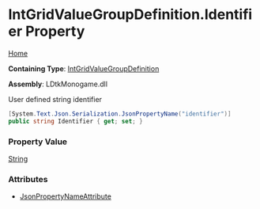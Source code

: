 # IntGridValueGroupDefinition\.Identifier Property

[Home](../../../README.md)

**Containing Type**: [IntGridValueGroupDefinition](../README.md)

**Assembly**: LDtkMonogame\.dll

  
User defined string identifier

```csharp
[System.Text.Json.Serialization.JsonPropertyName("identifier")]
public string Identifier { get; set; }
```

### Property Value

[String](https://docs.microsoft.com/en-us/dotnet/api/system.string)

### Attributes

* [JsonPropertyNameAttribute](https://docs.microsoft.com/en-us/dotnet/api/system.text.json.serialization.jsonpropertynameattribute)

